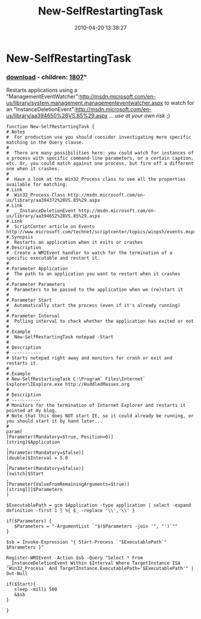 ﻿---
pid:            1795
parent:         0
children:       1807
poster:         Joel Bennett
title:          New-SelfRestartingTask
date:           2010-04-20 13:38:27
format:         posh
---

# New-SelfRestartingTask

### [download](1795.ps1) - children: [1807](1807.md)"

Restarts applications using a "ManagementEventWatcher":http://msdn.microsoft.com/en-us/library/system.management.managementeventwatcher.aspx to watch for an "InstanceDeletionEvent":http://msdn.microsoft.com/en-us/library/aa394650%28VS.85%29.aspx ... *use at your own risk* ;)

```posh
function New-SelfRestartingTask {
#.Notes
#  For production use you should consider investigating more specific matching in the Query clause.
#
#  There are many possibilities here: you could watch for instances of a process with specific command-line parameters, or a certain caption, etc. Or, you could match against one process, but fire off a different one when it crashes. 
#
#  Have a look at the Win32_Process class to see all the properties available for matching.
#.Link
#  Win32_Process Class http://msdn.microsoft.com/en-us/library/aa394372%28VS.85%29.aspx
#.Link
#  __InstanceDeletionEvent http://msdn.microsoft.com/en-us/library/aa394652%28VS.85%29.aspx
#.Link
#  ScriptCenter article on Events http://www.microsoft.com/technet/scriptcenter/topics/winpsh/events.mspx
#.Synopsis
#  Restarts an application when it exits or crashes
#.Description
#  Create a WMIEvent handler to watch for the termination of a specific executable and restart it.
#
#.Parameter Application
#  The path to an application you want to restart when it crashes
#
#.Parameter Parameters
#  Parameters to be passed to the application when we (re)start it
#
#.Parameter Start
#  Automatically start the process (even if it's already running)
#
#.Parameter Interval
#  Polling interval to check whether the application has exited or not
#
#.Example
#  New-SelfRestartingTask notepad -Start
#
# Description
# -----------
# Starts notepad right away and monitors for crash or exit and restarts it.
#
#.Example
# New-SelfRestartingTask C:\Program` Files\Internet` Explorer\IExplore.exe http://HuddledMasses.org
#
# Description
# -----------
# Monitors for the termination of Internet Explorer and restarts it pointed at my blog.
# Note that this does NOT start IE, so it could already be running, or you should start it by hand later...
#
param(
[Parameter(Mandatory=$true, Position=0)]
[string]$Application
,
[Parameter(Mandatory=$false)]
[double]$Interval = 5.0
,
[Parameter(Mandatory=$false)]
[switch]$Start
,
[Parameter(ValueFromRemainingArguments=$true)]
[string[]]$Parameters
)

$ExecutablePath = gcm $Application -type application | select -expand definition -first 1 | %{ $_ -replace '\\','\\' }

if($Parameters) {
   $Parameters = "-ArgumentList `"$($Parameters -join '", "')`""
}

$sb = Invoke-Expression "{ Start-Process `"$ExecutablePath`" $Parameters }"

Register-WMIEvent -Action $sb -Query "Select * From __InstanceDeletionEvent Within $Interval Where TargetInstance ISA 'Win32_Process' And TargetInstance.ExecutablePath='$ExecutablePath'" | Out-Null

if($Start){ 
   sleep -milli 500
   &$sb 
}

}

```

